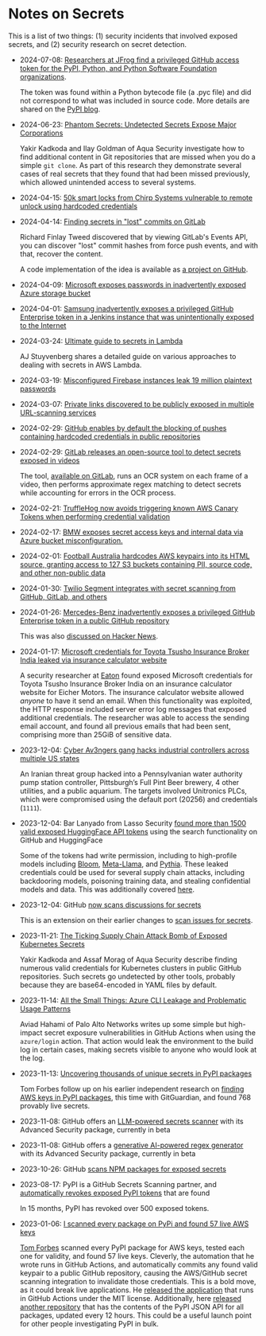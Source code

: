 # Notes on Secrets

This is a list of two things: (1) security incidents that involved exposed secrets, and (2) security research on secret detection.

- 2024-07-08: [Researchers at JFrog find a privileged GitHub access token for the PyPI, Python, and Python Software Foundation organizations](https://jfrog.com/blog/leaked-pypi-secret-token-revealed-in-binary-preventing-suppy-chain-attack/).

  The token was found within a Python bytecode file (a .pyc file) and did not correspond to what was included in source code.
  More details are shared on the [PyPI blog](https://blog.pypi.org/posts/2024-07-08-incident-report-leaked-admin-personal-access-token/).

- 2024-06-23: [Phantom Secrets: Undetected Secrets Expose Major Corporations](https://www.aquasec.com/blog/undetected-hard-code-secrets-expose-corporations/)

  Yakir Kadkoda and Ilay Goldman of Aqua Security investigate how to find additional content in Git repositories that are missed when you do a simple `git clone`.
  As part of this research they demonstrate several cases of real secrets that they found that had been missed previously, which allowed unintended access to several systems.

- 2024-04-15: [50k smart locks from Chirp Systems vulnerable to remote unlock using hardcoded credentials](https://krebsonsecurity.com/2024/04/crickets-from-chirp-systems-in-smart-lock-key-leak/)

- 2024-04-14: [Finding secrets in "lost" commits on GitLab](https://tales.fromprod.com/2024/056/gitlab-secrets.html)

  Richard Finlay Tweed discovered that by viewing GitLab's Events API, you can discover "lost" commit hashes from force push events, and with that, recover the content.

  A code implementation of the idea is available as [a project on GitHub](https://github.com/RichardoC/gitlab-secrets).

- 2024-04-09: [Microsoft exposes passwords in inadvertently exposed Azure storage bucket](https://techcrunch.com/2024/04/09/microsoft-employees-exposed-internal-passwords-security-lapse/)

- 2024-04-01: [Samsung inadvertently exposes a privileged GitHub Enterprise token in a Jenkins instance that was unintentionally exposed to the Internet](https://maia.crimew.gay/posts/i-hacked-samsung/)

- 2024-03-24: [Ultimate guide to secrets in Lambda](https://aaronstuyvenberg.com/posts/ultimate-lambda-secrets-guide)

  AJ Stuyvenberg shares a detailed guide on various approaches to dealing with secrets in AWS Lambda.

- 2024-03-19: [Misconfigured Firebase instances leak 19 million plaintext passwords](https://www.bleepingcomputer.com/news/security/misconfigured-firebase-instances-leaked-19-million-plaintext-passwords/)

- 2024-03-07: [Private links discovered to be publicly exposed in multiple URL-scanning services](https://vin01.github.io/piptagole/security-tools/soar/urlscan/hybrid-analysis/data-leaks/urlscan.io/cloudflare-radar%22/2024/03/07/url-database-leaks-private-urls.html)

- 2024-02-29: [GitHub enables by default the blocking of pushes containing hardcoded credentials in public repositories](https://github.blog/2024-02-29-keeping-secrets-out-of-public-repositories/)

- 2024-02-29: [GitLab releases an open-source tool to detect secrets exposed in videos](https://gitlab.com/gitlab-com/gl-security/security-research/video-scanner/youtube-video-scanner)

  The tool, [available on GitLab](https://gitlab.com/gitlab-com/gl-security/security-research/video-scanner/youtube-video-scanner), runs an OCR system on each frame of a video, then performs approximate regex matching to detect secrets while accounting for errors in the OCR process.

- 2024-02-21: [TruffleHog now avoids triggering known AWS Canary Tokens when performing credential validation](https://trufflesecurity.com/blog/canaries)

- 2024-02-17: [BMW exposes secret access keys and internal data via Azure bucket misconfiguration.](https://techcrunch.com/2024/02/14/bmw-security-lapse-exposed-sensitive-company-information-researcher-finds/)

- 2024-02-01: [Football Australia hardcodes AWS keypairs into its HTML source, granting access to 127 S3 buckets containing PII, source code, and other non-public data](https://cybernews.com/security/football-australia-leak-expose-players/)

- 2024-01-30: [Twilio Segment integrates with secret scanning from GitHub, GitLab, and others](https://segment.com/blog/how-segment-proactively-protects-customer-api-tokens/)

- 2024-01-26: [Mercedes-Benz inadvertently exposes a privileged GitHub Enterprise token in a public GitHub repository](https://techcrunch.com/2024/01/26/mercedez-benz-token-exposed-source-code-github/)

  This was also [discussed on Hacker News](https://news.ycombinator.com/item?id=39187749).

- 2024-01-17: [Microsoft credentials for Toyota Tsusho Insurance Broker India leaked via insurance calculator website](https://eaton-works.com/2024/01/17/ttibi-email-hack/)

  A security researcher at [Eaton](https://eaton-works.com/) found exposed Microsoft credentials for Toyota Tsusho Insurance Broker India on an insurance calculator website for Eicher Motors.
  The insurance calculator website allowed _anyone_ to have it send an email.
  When this functionality was exploited, the HTTP response included server error log messages that exposed additional credentials.
  The researcher was able to access the sending email account, and found all previous emails that had been sent, comprising more than 25GiB of sensitive data.

- 2023-12-04: [Cyber Av3ngers gang hacks industrial controllers across multiple US states](https://www.scmagazine.com/news/cyber-av3ngers-gang-hacks-industrial-controllers-across-multiple-us-states)

  An Iranian threat group hacked into a Pennsylvanian water authority pump station controller, Pittsburgh’s Full Pint Beer brewery, 4 other utilities, and a public aquarium.
  The targets involved Unitronics PLCs, which were compromised using the default port (20256) and credentials (`1111`).

- 2023-12-04: Bar Lanyado from Lasso Security [found more than 1500 valid exposed HuggingFace API tokens](https://www.lasso.security/blog/1500-huggingface-api-tokens-were-exposed-leaving-millions-of-meta-llama-bloom-and-pythia-users-for-supply-chain-attacks) using the search functionality on GitHub and HuggingFace

  Some of the tokens had write permission, including to high-profile models including [Bloom](https://bigscience.huggingface.co/blog/bloom), [Meta-Llama](https://ai.meta.com/llama/), and [Pythia](https://github.com/EleutherAI/pythia).
  These leaked credentials could be used for several supply chain attacks, including backdooring models, poisoning training data, and stealing confidential models and data.
  This was additionally covered [here](https://www.darkreading.com/vulnerabilities-threats/meta-ai-models-cracked-open-exposed-api-tokens).

- 2023-12-04: GitHub [now scans discussions for secrets](https://github.blog/changelog/2023-12-04-secret-scanning-now-detects-new-secrets-in-github-discussion-content/)

  This is an extension on their earlier changes to [scan issues for secrets](https://github.blog/changelog/2023-08-16-secret-scanning-detects-secrets-in-issues-for-free-public-repositories/).

- 2023-11-21: [The Ticking Supply Chain Attack Bomb of Exposed Kubernetes Secrets](https://blog.aquasec.com/the-ticking-supply-chain-attack-bomb-of-exposed-kubernetes-secrets)

  Yakir Kadkoda and Assaf Morag of Aqua Security describe finding numerous valid credentials for Kubernetes clusters in public GitHub repositories.
  Such secrets go undetected by other tools, probably because they are base64-encoded in YAML files by default.

- 2023-11-14: [All the Small Things: Azure CLI Leakage and Problematic Usage Patterns](https://www.paloaltonetworks.com/blog/prisma-cloud/secrets-leakage-user-error-azure-cli/)

  Aviad Hahami of Palo Alto Networks writes up some simple but high-impact secret exposure vulnerabilities in GitHub Actions when using the `azure/login` action.
  That action would leak the environment to the build log in certain cases, making secrets visible to anyone who would look at the log.

- 2023-11-13: [Uncovering thousands of unique secrets in PyPI packages](https://blog.gitguardian.com/uncovering-thousands-of-unique-secrets-in-pypi-packages/)

  Tom Forbes follow up on his earlier independent research on [finding AWS keys in PyPI packages](https://tomforb.es/i-scanned-every-package-on-pypi-and-found-57-live-aws-keys/), this time with GitGuardian, and found 768 provably live secrets.

- 2023-11-08: GitHub offers an [LLM-powered secrets scanner](https://github.blog/changelog/2023-11-08-secret-scanning-detects-generic-passwords-with-ai-limited-beta/) with its Advanced Security package, currently in beta

- 2023-11-08: GitHub offers a [generative AI-powered regex generator](https://github.blog/changelog/2023-11-08-generate-custom-patterns-for-secret-scanning-with-ai/) with its Advanced Security package, currently in beta

- 2023-10-26: GitHub [scans NPM packages for exposed secrets](https://github.blog/changelog/2023-10-26-secret-scanning-scans-public-npm-packages/)

- 2023-08-17: PyPI is a GitHub Secrets Scanning partner, and [automatically revokes exposed PyPI tokens](https://blog.pypi.org/posts/2023-08-17-github-token-scanning-for-public-repos/) that are found

  In 15 months, PyPI has revoked over 500 exposed tokens.

- 2023-01-06: [I scanned every package on PyPi and found 57 live AWS keys](https://tomforb.es/i-scanned-every-package-on-pypi-and-found-57-live-aws-keys/)

  [Tom Forbes](https://tomforb.es) scanned every PyPI package for AWS keys, tested each one for validity, and found 57 live keys.
  Cleverly, the automation that he wrote runs in GitHub Actions, and automatically commits any found valid keypair to a public GitHub repository, causing the AWS/GitHub secret scanning integration to invalidate those credentials.
  This is a bold move, as it could break live applications.
  He [released the application](https://github.com/pypi-data/pypi-aws-secrets) that runs in GitHub Actions under the MIT license.
  Additionally, here [released another repository](https://github.com/pypi-data/pypi-json-data) that has the contents of the PyPI JSON API for all packages, updated every 12 hours.
  This could be a useful launch point for other people investigating PyPI in bulk.
